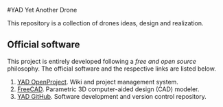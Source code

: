#YAD
Yet Another Drone

This repository is a collection of drones ideas, design and realization.

## Official software
This project is entirely developed following a _free and open source_
philosophy. The official software and the respective links are listed below.
1. [YAD OpenProject](https://www.openproject.org/). Wiki and project management
system.
2. [FreeCAD](https://www.freecadweb.org/). Parametric 3D computer-aided design
(CAD) modeler.
3. [YAD GitHub](https://github.com/cosmo97/YAD). Software development and
version control repository.
